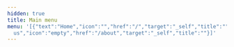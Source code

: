 ```yaml
---
hidden: true
title: Main menu
menu: '[{"text":"Home","icon":"","href":"/","target":"_self","title":""},{"text":"About
  us","icon":"empty","href":"/about","target":"_self","title":""}]'
---
```

